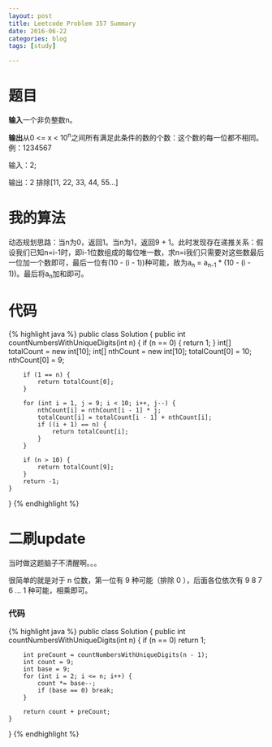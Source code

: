 ```yaml
---
layout: post
title: Leetcode Problem 357 Summary
date: 2016-06-22
categories: blog
tags: [study]

---
```


# 题目

**输入**一个非负整数n。

**输出**从0 <= x < 10<sup>n</sup>之间所有满足此条件的数的个数：这个数的每一位都不相同。例：1234567

输入：2;

输出：2 排除[11, 22, 33, 44, 55...]

# 我的算法

动态规划思路：当n为0，返回1。当n为1，返回9 + 1。此时发现存在递推关系：假设我们已知n=i-1时，即i-1位数组成的每位唯一数，求n=i我们只需要对这些数最后一位加一个数即可，最后一位有(10 - (i - 1))种可能，故为a<sub>n</sub> = a<sub>n-1</sub> * (10 - (i - 1))。最后将a<sub>n</sub>加和即可。

# 代码

{% highlight java %}
public class Solution {
    public int countNumbersWithUniqueDigits(int n) {
        if (n == 0) {
            return 1;
        }
        int[] totalCount = new int[10];
        int[] nthCount = new int[10];
        totalCount[0] = 10;
        nthCount[0] = 9;
        
        if (1 == n) {
            return totalCount[0];
        }
        
        for (int i = 1, j = 9; i < 10; i++, j--) {
            nthCount[i] = nthCount[i - 1] * j;
            totalCount[i] = totalCount[i - 1] + nthCount[i];
            if ((i + 1) == n) {
                return totalCount[i];
            }
        }
        
        if (n > 10) {
            return totalCount[9];
        }
        return -1;
    }
}
{% endhighlight %}

# 二刷update

当时做这题脑子不清醒啊。。。

很简单的就是对于 n 位数，第一位有 9 种可能（排除 0 ），后面各位依次有 9 8 7 6 ... 1 种可能，相乘即可。

### 代码

{% highlight java %}
public class Solution {
    public int countNumbersWithUniqueDigits(int n) {
        if (n == 0) return 1;
        
        int preCount = countNumbersWithUniqueDigits(n - 1);
        int count = 9;
        int base = 9;
        for (int i = 2; i <= n; i++) {
            count *= base--;
            if (base == 0) break;
        }
        
        return count + preCount;
    }
}
{% endhighlight %}